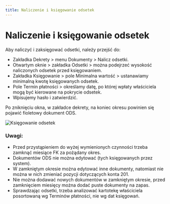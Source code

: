 ```yaml
---
title: Naliczenie i księgowanie odsetek
---
```

# Naliczenie i księgowanie odsetek

Aby naliczyć i zaksięgować odsetki, należy przejść do:

- Zakładka Dekrety > menu Dokumenty > Nalicz odsetki.
- Otwartym oknie > zakładka Odsetki > można podejrzeć wysokość naliczonych odsetek przed księgowaniem.
- Zakładka Księgowanie > pole Minimalna wartość > ustanawiamy minimalną kwotę księgowanych odsetek.
- Pole Termin płatności > określamy datę, po której wpłaty właściciela mogą być kierowane na pokrycie odsetek.
- Wpisujemy hasło i zatwierdzić.

Po zniknięciu okna, w zakładce dekrety, na koniec okresu powinien się pojawić fioletowy dokument ODS.

![Księgowanie odsetek](ksiegowanieodsetek.gif)

### Uwagi:

- Przed przystąpieniem do wyżej wymienionych czynności trzeba zamknąć miesiące FK za pożądany okres.
- Dokumentów ODS nie można edytować (tych księgowanych przez system).
- W zamkniętym okresie można edytować inne dokumenty, natomiast nie można w nich zmieniać pozycji dotyczących konta 201.
- Nie można dodawać nowych dokumentów w zamkniętym okresie, przed zamknięciem miesięcy można dodać puste dokumenty na zapas.
- Sprawdzając odsetki, trzeba analizować kartotekę właściciela posortowaną wg Terminów płatności, nie wg dat księgowań.